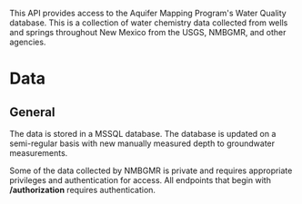 This API provides access to the Aquifer Mapping Program's Water Quality database. 
This is a collection of water chemistry data collected from wells and springs throughout New Mexico from
the USGS, NMBGMR, and other agencies.

# Data

## General
The data is stored in a MSSQL database. The database is updated on a semi-regular basis
with new manually measured depth to groundwater measurements.

Some of the data collected by NMBGMR is private and requires appropriate privileges and authentication for access. All endpoints that begin with **/authorization** requires authentication.
